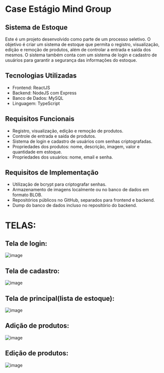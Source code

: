 # Case Estágio Mind Group

## Sistema de Estoque
Este é um projeto desenvolvido como parte de um processo seletivo. O objetivo é criar um sistema de estoque que permita o registro, visualização, edição e remoção de produtos, além de controlar a entrada e saída dos mesmos. O sistema também conta com um sistema de login e cadastro de usuários para garantir a segurança das informações do estoque.

## Tecnologias Utilizadas
* Frontend: ReactJS
* Backend: NodeJS com Express
* Banco de Dados: MySQL
* Linguagem: TypeScript
  
## Requisitos Funcionais
* Registro, visualização, edição e remoção de produtos.
* Controle de entrada e saída de produtos.
* Sistema de login e cadastro de usuários com senhas criptografadas.
* Propriedades dos produtos: nome, descrição, imagem, valor e quantidade em estoque.
* Propriedades dos usuários: nome, email e senha.
  
## Requisitos de Implementação
* Utilização de bcrypt para criptografar senhas.
* Armazenamento de imagens localmente ou no banco de dados em formato BLOB.
* Repositórios públicos no GitHub, separados para frontend e backend.
* Dump do banco de dados incluso no repositório do backend.
# TELAS:
## Tela de login:
![image](https://github.com/BrennonMLima/MINDGROUP-TEST-FRONTEND/assets/130801020/627afea9-b67a-4121-b36d-1bc634af6d30)
## Tela de cadastro:
![image](https://github.com/BrennonMLima/MINDGROUP-TEST-FRONTEND/assets/130801020/8333a0e8-935a-4b14-801d-963ede0d170f)
## Tela de principal(lista de estoque):
![image](https://github.com/BrennonMLima/MINDGROUP-TEST-FRONTEND/assets/130801020/3b88ca7d-1f80-47f4-a51f-20a900d6f337)
## Adição de produtos:
![image](https://github.com/BrennonMLima/MINDGROUP-TEST-FRONTEND/assets/130801020/482b9e82-2931-4c54-a976-6f8d28e429e2)
## Edição de produtos:
![image](https://github.com/BrennonMLima/MINDGROUP-TEST-FRONTEND/assets/130801020/285db46f-fcdd-4a35-8d5c-98f8fe0b9320)

